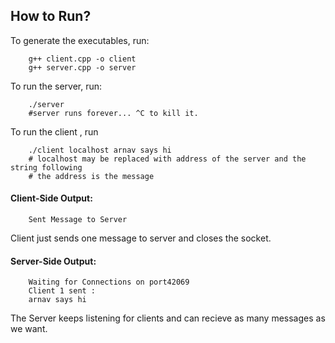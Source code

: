 ## How to Run?
To generate the executables, run:
```
    g++ client.cpp -o client
    g++ server.cpp -o server
```
To run the server, run:
```
    ./server
    #server runs forever... ^C to kill it.
```
To run the client , run
```
    ./client localhost arnav says hi 
    # localhost may be replaced with address of the server and the string following
    # the address is the message
```

#### Client-Side Output:
```
    Sent Message to Server
```
Client just sends one message to server and closes the socket.
#### Server-Side Output:
```
    Waiting for Connections on port42069
    Client 1 sent : 
    arnav says hi 
```
The Server keeps listening for clients and can recieve as many messages as we want.
